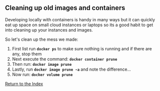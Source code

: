 ## Cleaning up old images and containers
Developing locally with containers is handy in many ways but it can quickly eat up space on small cloud instances or laptops so its a good habit to get into cleaning up your instances and images. 

So let's clean up the mess we made:

 1. First list run **`docker ps`** to make sure nothing is running and if there are any, stop them
 2. Next execute the command: **`docker container prune`**
 3. Then run: **`docker image prune`**
 4. Lastly, run **`docker image prune -a`** and note the difference...
 5. Now run: **`docker volume prune`**


[Return to the Index](https://github.com/Burwood/containers101/blob/azure/containers_lab/azure/README.md)

